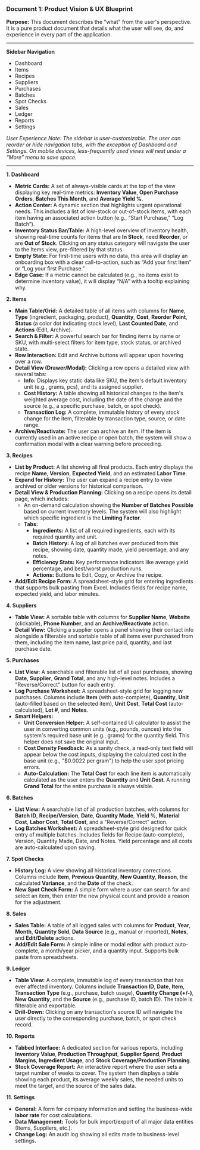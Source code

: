 ### **Document 1: Product Vision & UX Blueprint**

**Purpose:** This document describes the "what" from the user's perspective. It is a pure product document that details what the user will see, do, and experience in every part of the application.

---

**Sidebar Navigation**

* Dashboard  
* Items  
* Recipes  
* Suppliers  
* Purchases  
* Batches  
* Spot Checks  
* Sales  
* Ledger  
* Reports  
* Settings

*User Experience Note: The sidebar is user-customizable. The user can reorder or hide navigation tabs, with the exception of Dashboard and Settings. On mobile devices, less-frequently used views will nest under a “More” menu to save space.*

---

**1\. Dashboard**

* **Metric Cards:** A set of always-visible cards at the top of the view displaying key real-time metrics: **Inventory Value**, **Open Purchase Orders**, **Batches This Month**, and **Average Yield %**.  
* **Action Center:** A dynamic section that highlights urgent operational needs. This includes a list of low-stock or out-of-stock items, with each item having an associated action button (e.g., “Start Purchase,” “Log Batch”).  
* **Inventory Status Bar/Table:** A high-level overview of inventory health, showing real-time counts for items that are **In Stock**, need **Reorder**, or are **Out of Stock**. Clicking on any status category will navigate the user to the Items view, pre-filtered by that status.  
* **Empty State:** For first-time users with no data, this area will display an onboarding box with a clear call-to-action, such as “Add your first Item” or “Log your first Purchase.”  
* **Edge Case:** If a metric cannot be calculated (e.g., no items exist to determine inventory value), it will display “N/A” with a tooltip explaining why.

**2\. Items**

* **Main Table/Grid:** A detailed table of all items with columns for **Name**, **Type** (ingredient, packaging, product), **Quantity**, **Cost**, **Reorder Point**, **Status** (a color dot indicating stock level), **Last Counted Date**, and **Actions** (Edit, Archive).  
* **Search & Filter:** A powerful search bar for finding items by name or SKU, with multi-select filters for item type, stock status, or archived state.  
* **Row Interaction:** Edit and Archive buttons will appear upon hovering over a row.  
* **Detail View (Drawer/Modal):** Clicking a row opens a detailed view with several tabs:  
  * **Info:** Displays key static data like SKU, the item's default inventory unit (e.g., grams, pcs), and its assigned supplier.  
  * **Cost History:** A table showing all historical changes to the item's weighted average cost, including the date of the change and the source (e.g., a specific purchase, batch, or spot check).  
  * **Transaction Log:** A complete, immutable history of every stock change for the item, filterable by transaction type, source, or date range.  
* **Archive/Reactivate:** The user can archive an item. If the item is currently used in an active recipe or open batch, the system will show a confirmation modal with a clear warning before proceeding.

**3\. Recipes**

* **List by Product:** A list showing all final products. Each entry displays the recipe **Name**, **Version**, **Expected Yield**, and an estimated **Labor Time**.  
* **Expand for History:** The user can expand a recipe entry to view archived or older versions for historical comparison.  
* **Detail View & Production Planning:** Clicking on a recipe opens its detail page, which includes:  
  * An on-demand calculation showing the **Number of Batches Possible** based on current inventory levels. The system will also highlight which specific ingredient is the **Limiting Factor**.  
  * **Tabs:**  
    * **Ingredients:** A list of all required ingredients, each with its required quantity and unit.  
    * **Batch History:** A log of all batches ever produced from this recipe, showing date, quantity made, yield percentage, and any notes.  
    * **Efficiency Stats:** Key performance indicators like average yield percentage, and best/worst production runs.  
    * **Actions:** Buttons to Edit, Copy, or Archive the recipe.  
* **Add/Edit Recipe Form:** A spreadsheet-style grid for entering ingredients that supports bulk pasting from Excel. Includes fields for recipe name, expected yield, and labor minutes.

**4\. Suppliers**

* **Table View:** A sortable table with columns for **Supplier Name**, **Website** (clickable), **Phone Number**, and an **Archive/Reactivate** action.  
* **Detail View:** Clicking a supplier opens a panel showing their contact info alongside a filterable and sortable table of all items ever purchased from them, including the item name, last price paid, quantity, and last purchase date.

**5\. Purchases**

* **List View:** A searchable and filterable list of all past purchases, showing **Date**, **Supplier**, **Grand Total**, and any high-level notes. Includes a "Reverse/Correct" button for each entry.  
* **Log Purchase Worksheet:** A spreadsheet-style grid for logging new purchases. Columns include **Item** (with auto-complete), **Quantity**, **Unit** (auto-filled based on the selected item), **Unit Cost**, **Total Cost** (auto-calculated), **Lot \#**, and **Notes**.  
* **Smart Helpers:**  
  * **Unit Conversion Helper:** A self-contained UI calculator to assist the user in converting common units (e.g., pounds, ounces) into the system's required base unit (e.g., grams) for the quantity field. This helper does not save the original input.  
  * **Cost Density Feedback:** As a sanity check, a read-only text field will appear below the cost inputs, displaying the calculated cost in the base unit (e.g., "$0.0022 per gram") to help the user spot pricing errors.  
  * **Auto-Calculation:** The **Total Cost** for each line item is automatically calculated as the user enters the **Quantity** and **Unit Cost**. A running **Grand Total** for the entire purchase is always visible.

**6\. Batches**

* **List View:** A searchable list of all production batches, with columns for **Batch ID**, **Recipe/Version**, **Date**, **Quantity Made**, **Yield %**, **Material Cost**, **Labor Cost**, **Total Cost**, and a "Reverse/Correct" action.  
* **Log Batches Worksheet:** A spreadsheet-style grid designed for quick entry of multiple batches. Includes fields for Recipe (auto-complete), Version, Quantity Made, Date, and Notes. Yield percentage and all costs are auto-calculated upon saving.

**7\. Spot Checks**

* **History Log:** A view showing all historical inventory corrections. Columns include **Item**, **Previous Quantity**, **New Quantity**, **Reason**, the calculated **Variance**, and the **Date** of the check.  
* **New Spot Check Form:** A simple form where a user can search for and select an item, then enter the new physical count and provide a reason for the adjustment.

**8\. Sales**

* **Sales Table:** A table of all logged sales with columns for **Product**, **Year**, **Month**, **Quantity Sold**, **Data Source** (e.g., manual or imported), **Notes**, and **Edit/Delete** actions.  
* **Add/Edit Sale Form:** A simple inline or modal editor with product auto-complete, a month/year picker, and a quantity input. Supports bulk paste from spreadsheets.

**9\. Ledger**

* **Table View:** A complete, immutable log of every transaction that has ever affected inventory. Columns include **Transaction ID**, **Date**, **Item**, **Transaction Type** (e.g., purchase, batch usage), **Quantity Change (+/-)**, **New Quantity**, and the **Source** (e.g., purchase ID, batch ID). The table is filterable and exportable.  
* **Drill-Down:** Clicking on any transaction's source ID will navigate the user directly to the corresponding purchase, batch, or spot check record.

**10\. Reports**

* **Tabbed Interface:** A dedicated section for various reports, including **Inventory Value**, **Production Throughput**, **Supplier Spend**, **Product Margins**, **Ingredient Usage**, and **Stock Coverage/Production Planning**.  
* **Stock Coverage Report:** An interactive report where the user sets a target number of weeks to cover. The system then displays a table showing each product, its average weekly sales, the needed units to meet the target, and the source of the sales data.

**11\. Settings**

* **General:** A form for company information and setting the business-wide **labor rate** for cost calculations.  
* **Data Management:** Tools for bulk import/export of all major data entities (Items, Suppliers, etc.).  
* **Change Log:** An audit log showing all edits made to business-level settings.


